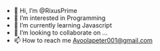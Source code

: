 - 👋 Hi, I’m @RixusPrime
- 👀 I’m interested in Programming
- 🌱 I’m currently learning Javascript
- 💞️ I’m looking to collaborate on ...
- 📫 How to reach me Ayoolapeter001@gmail.com

<!---
RixusPrime/RixusPrime is a ✨ special ✨ repository because its `README.md` (this file) appears on your GitHub profile.
You can click the Preview link to take a look at your changes.
--->
